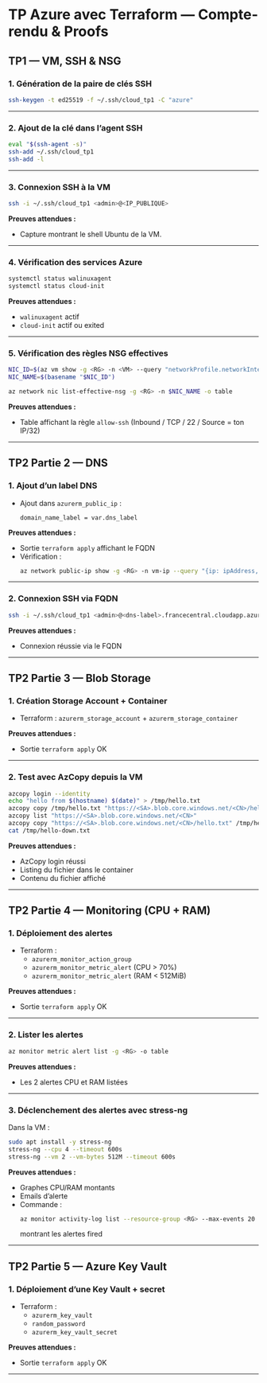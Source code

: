 # TP Azure avec Terraform — Compte-rendu & Proofs

## TP1 — VM, SSH & NSG

### 1. Génération de la paire de clés SSH

```bash
ssh-keygen -t ed25519 -f ~/.ssh/cloud_tp1 -C "azure"
```

---

### 2. Ajout de la clé dans l’agent SSH

```bash
eval "$(ssh-agent -s)"
ssh-add ~/.ssh/cloud_tp1
ssh-add -l
```

---

### 3. Connexion SSH à la VM

```bash
ssh -i ~/.ssh/cloud_tp1 <admin>@<IP_PUBLIQUE>
```

**Preuves attendues :**

- Capture montrant le shell Ubuntu de la VM.

---

### 4. Vérification des services Azure

```bash
systemctl status walinuxagent
systemctl status cloud-init
```

**Preuves attendues :**

- `walinuxagent` actif
- `cloud-init` actif ou exited

---

### 5. Vérification des règles NSG effectives

```bash
NIC_ID=$(az vm show -g <RG> -n <VM> --query "networkProfile.networkInterfaces[0].id" -o tsv)
NIC_NAME=$(basename "$NIC_ID")

az network nic list-effective-nsg -g <RG> -n $NIC_NAME -o table
```

**Preuves attendues :**

- Table affichant la règle `allow-ssh` (Inbound / TCP / 22 / Source = ton IP/32)

---

## TP2 Partie 2 — DNS

### 1. Ajout d’un label DNS

- Ajout dans `azurerm_public_ip` :
  ```hcl
  domain_name_label = var.dns_label
  ```

**Preuves attendues :**

- Sortie `terraform apply` affichant le FQDN
- Vérification :
  ```bash
  az network public-ip show -g <RG> -n vm-ip --query "{ip: ipAddress, fqdn: dnsSettings.fqdn}" -o table
  ```

---

### 2. Connexion SSH via FQDN

```bash
ssh -i ~/.ssh/cloud_tp1 <admin>@<dns-label>.francecentral.cloudapp.azure.com
```

**Preuves attendues :**

- Connexion réussie via le FQDN

---

## TP2 Partie 3 — Blob Storage

### 1. Création Storage Account + Container

- Terraform : `azurerm_storage_account` + `azurerm_storage_container`

**Preuves attendues :**

- Sortie `terraform apply` OK

---

### 2. Test avec AzCopy depuis la VM

```bash
azcopy login --identity
echo "hello from $(hostname) $(date)" > /tmp/hello.txt
azcopy copy /tmp/hello.txt "https://<SA>.blob.core.windows.net/<CN>/hello.txt"
azcopy list "https://<SA>.blob.core.windows.net/<CN>"
azcopy copy "https://<SA>.blob.core.windows.net/<CN>/hello.txt" /tmp/hello-down.txt
cat /tmp/hello-down.txt
```

**Preuves attendues :**

- AzCopy login réussi
- Listing du fichier dans le container
- Contenu du fichier affiché

---

## TP2 Partie 4 — Monitoring (CPU + RAM)

### 1. Déploiement des alertes

- Terraform :
  - `azurerm_monitor_action_group`
  - `azurerm_monitor_metric_alert` (CPU > 70%)
  - `azurerm_monitor_metric_alert` (RAM < 512MiB)

**Preuves attendues :**

- Sortie `terraform apply` OK

---

### 2. Lister les alertes

```bash
az monitor metric alert list -g <RG> -o table
```

**Preuves attendues :**

- Les 2 alertes CPU et RAM listées

---

### 3. Déclenchement des alertes avec stress-ng

Dans la VM :

```bash
sudo apt install -y stress-ng
stress-ng --cpu 4 --timeout 600s
stress-ng --vm 2 --vm-bytes 512M --timeout 600s
```

**Preuves attendues :**

- Graphes CPU/RAM montants
- Emails d’alerte
- Commande :
  ```bash
  az monitor activity-log list --resource-group <RG> --max-events 20 -o table
  ```
  montrant les alertes fired

---

## TP2 Partie 5 — Azure Key Vault

### 1. Déploiement d’une Key Vault + secret

- Terraform :
  - `azurerm_key_vault`
  - `random_password`
  - `azurerm_key_vault_secret`

**Preuves attendues :**

- Sortie `terraform apply` OK

---
